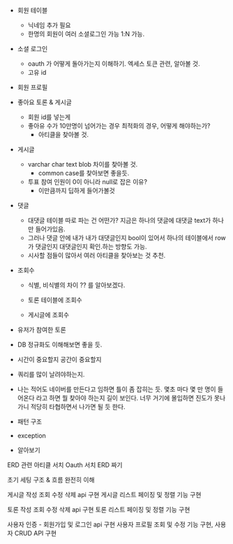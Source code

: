 
* 회원 테이블
	* 닉네임 추가 필요
	* 한명의 회원이 여러 소셜로그인 가능 1:N 가능.
* 소셜 로그인
	* oauth 가 어떻게 돌아가는지 이해하기. 엑세스 토큰 관련, 알아볼 것.
	* 고유 id
* 회원 프로필
* 좋아요 토론 & 게시글
	* 회원 id를 넣는게 
	* 좋아유 수가 10만명이 넘어가는 경우 최적화의 경우, 어떻게 해야하는가?
		* 아티클을 찾아볼 것.
* 게시글
	* varchar char text blob 차이를 찾아볼 것.
		* common case를 찾아보면 좋을듯.
	* 투표 참여 인원이 0이 아니라 null로 잡은 이유?
		* 이만큼까지 딥하게 들어가볼것
* 댓글
	* 대댓글 테이블 따로 파는 건 어떤가? 지금은 하나의 댓글에 대댓글 text가 하나만 들어가있음.
	* 그러나 댓글 안에 내가 내가 대댓글인지 bool이 있어서 하나의 테이블에서 row가 댓글인지 대댓글인지 확인.하는 방향도 가능.
	* 시사할 점들이 많아서 여러 아티클을 찾아보는 것 추천.
	
* 조회수
	* 식별, 비식별의 차이 ?? 를 알아보겠다.
	
	* 토론 테이블에 조회수
	* 게시글에 조회수 
* 유저가 참여한 토론

* DB 정규화도 이해해보면 좋을 듯.

* 시간이 중요할지 공간이 중요할지
* 쿼리를 많이 날려야하는지.
* 나는 적어도 네이버를 만든다고 임하면 틀이 좀 잡히는 듯. 몇초 마다 몇 만 명이 들어온다 라고 하면 뭘 찾아야 하는지 길이 보인다. 너무 거기에 몰입하면 진도가 못나가니 적당히 타협하면서 나가면 될 듯 한다.







* 패턴 구조
* exception
* 알아보기


ERD 관련 아티클 서치
Oauth 서치
ERD 짜기

초기 세팅 구조 & 흐름 완전히 이해


게시글 작성 조회 수정 삭제 api 구현
게시글 리스트 페이징 및 정렬 기능 구현

토론 작성 조회 수정 삭제 api 구현
토론 리스트 페이징 및 정렬 기능 구현

사용자 인증 - 회원가입 및 로그인 api 구현
사용자 프로필 조회 및 수정 기능 구현, 사용자 CRUD API 구현





